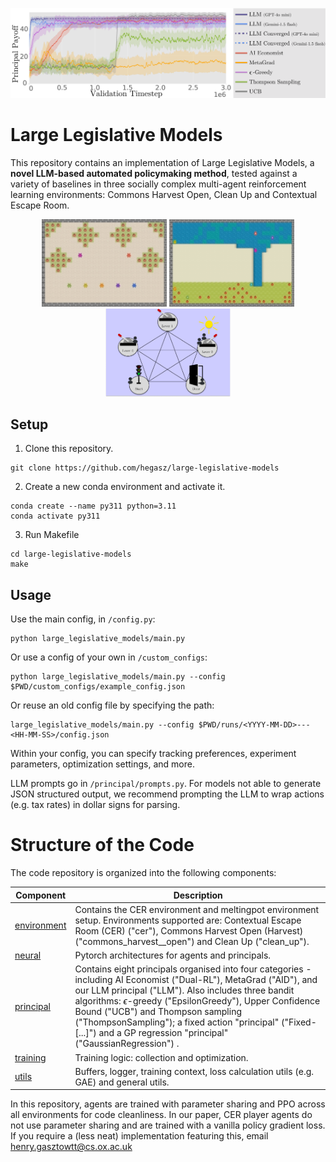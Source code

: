 ![Harvest Performance](/figures/single_plot.png)

# Large Legislative Models

This repository contains an implementation of Large Legislative Models, a **novel LLM-based automated policymaking method**, tested against a variety of baselines in three socially complex multi-agent reinforcement learning environments: Commons Harvest Open, Clean Up and Contextual Escape Room.



<p align="center">
  <img src="figures/commons.png" alt="Image 1" width="200" />
  <img src="figures/cleanup.png" alt="Image 2" width="200" />
  <img src="figures/CER.png" alt="Image 3" width="200" />
</p>


## Setup

1. Clone this repository.
```
git clone https://github.com/hegasz/large-legislative-models
```

2. Create a new conda environment and activate it.
```
conda create --name py311 python=3.11
conda activate py311
```

3. Run Makefile
```
cd large-legislative-models
make
```

## Usage

Use the main config, in `/config.py`:

```
python large_legislative_models/main.py
```

Or use a config of your own in `/custom_configs`:
```
python large_legislative_models/main.py --config $PWD/custom_configs/example_config.json
```

Or reuse an old config file by specifying the path:
```
large_legislative_models/main.py --config $PWD/runs/<YYYY-MM-DD>---<HH-MM-SS>/config.json
```

Within your config, you can specify tracking preferences, experiment parameters, optimization settings, and more.

LLM prompts go in `/principal/prompts.py`. For models not able to generate JSON structured output, we recommend prompting the LLM to wrap actions (e.g. tax rates) in dollar signs for parsing.

# Structure of the Code

The code repository is organized into the following components:

| Component | Description |
|-----------|-------------|
| [environment](large_legislative_models/environment) | Contains the CER environment and meltingpot environment setup. Environments supported are: Contextual Escape Room (CER) ("cer"), Commons Harvest Open (Harvest) ("commons_harvest__open") and Clean Up ("clean_up"). |
| [neural](large_legislative_models/neural) | Pytorch architectures for agents and principals. |
| [principal](large_legislative_models/principal) | Contains eight principals organised into four categories - including AI Economist ("Dual-RL"), MetaGrad ("AID"), and our LLM principal ("LLM"). Also includes three bandit algorithms: $\epsilon$-greedy ("EpsilonGreedy"), Upper Confidence Bound ("UCB") and Thompson sampling ("ThompsonSampling"); a fixed action "principal" ("Fixed-[...]") and a GP regression "principal" ("GaussianRegression") . |
| [training](large_legislative_models/training) | Training logic: collection and optimization. |
| [utils](large_legislative_models/utils) | Buffers, logger, training context, loss calculation utils (e.g. GAE) and general utils. |

In this repository, agents are trained with parameter sharing and PPO across all environments for code cleanliness. In our paper, CER player agents do not use parameter sharing and are trained with a vanilla policy gradient loss. If you require a (less neat) implementation featuring this, email henry.gasztowtt@cs.ox.ac.uk